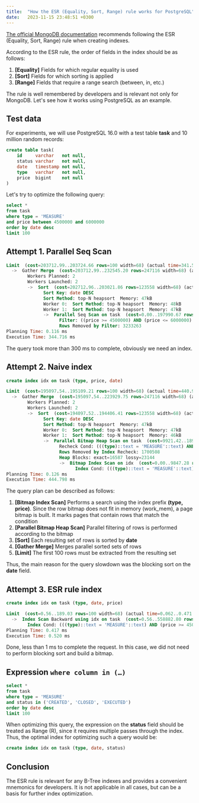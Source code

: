 ```yaml
---
title:  "How the ESR (Equality, Sort, Range) rule works for PostgreSQL"
date:   2023-11-15 23:48:51 +0300
---
```

[The official MongoDB documentation](https://www.mongodb.com/docs/manual/tutorial/equality-sort-range-rule/) recommends following the ESR (Equality, Sort, Range) rule when creating indexes. 

According to the ESR rule, the order of fields in the index should be as follows:
1. **[Equality]** Fields for which regular equality is used
2. **[Sort]** Fields for which sorting is applied
3. **[Range]** Fields that require a range search (between, in, etc.)

The rule is well remembered by developers and is relevant not only for MongoDB. Let's see how it works using PostgreSQL as an example.

## Test data

For experiments, we will use PostgreSQL 16.0 with a test table **task** and 10 million random records:

```sql
create table task(
	id     varchar   not null,
	status varchar   not null,
	date   timestamp not null,
	type   varchar   not null,
	price  bigint    not null
)
```

Let's try to optimize the following query:

```sql
select * 
from task 
where type = 'MEASURE' 
and price between 4500000 and 6000000 
order by date desc 
limit 100
```

## Attempt 1. Parallel Seq Scan

```sql
Limit  (cost=203712.99..203724.66 rows=100 width=68) (actual time=341.548..344.336 rows=100 loops=1)
  ->  Gather Merge  (cost=203712.99..232545.20 rows=247116 width=68) (actual time=338.486..341.267 rows=100 loops=1)
        Workers Planned: 2
        Workers Launched: 2
        ->  Sort  (cost=202712.96..203021.86 rows=123558 width=68) (actual time=316.398..316.402 rows=78 loops=3)
              Sort Key: date DESC
              Sort Method: top-N heapsort  Memory: 47kB
              Worker 0:  Sort Method: top-N heapsort  Memory: 48kB
              Worker 1:  Sort Method: top-N heapsort  Memory: 47kB
              ->  Parallel Seq Scan on task  (cost=0.00..197990.67 rows=123558 width=68) (actual time=3.426..308.676 rows=100070 loops=3)
                    Filter: ((price >= 4500000) AND (price <= 6000000) AND ((type)::text = 'MEASURE'::text))
                    Rows Removed by Filter: 3233263
Planning Time: 0.116 ms
Execution Time: 344.716 ms
```

The query took more than 300 ms to complete, obviously we need an index.

## Attempt 2. Naive index

```sql
create index idx on task (type, price, date)
```

```sql
Limit  (cost=195097.54..195109.21 rows=100 width=68) (actual time=440.948..444.467 rows=100 loops=1)
  ->  Gather Merge  (cost=195097.54..223929.75 rows=247116 width=68) (actual time=437.915..441.429 rows=100 loops=1)
        Workers Planned: 2
        Workers Launched: 2
        ->  Sort  (cost=194097.52..194406.41 rows=123558 width=68) (actual time=418.859..418.865 rows=78 loops=3)
              Sort Key: date DESC
              Sort Method: top-N heapsort  Memory: 47kB
              Worker 0:  Sort Method: top-N heapsort  Memory: 47kB
              Worker 1:  Sort Method: top-N heapsort  Memory: 46kB
              ->  Parallel Bitmap Heap Scan on task  (cost=9921.42..189375.22 rows=123558 width=68) (actual time=60.714..411.669 rows=100070 loops=3)
                    Recheck Cond: (((type)::text = 'MEASURE'::text) AND (price >= 4500000) AND (price <= 6000000))
                    Rows Removed by Index Recheck: 1700508
                    Heap Blocks: exact=16587 lossy=23144
                    ->  Bitmap Index Scan on idx  (cost=0.00..9847.28 rows=296538 width=0) (actual time=68.262..68.262 rows=300210 loops=1)
                          Index Cond: (((type)::text = 'MEASURE'::text) AND (price >= 4500000) AND (price <= 6000000))
Planning Time: 0.126 ms
Execution Time: 444.798 ms
```

The query plan can be described as follows:
1. **[Bitmap Index Scan]** Performs a search using the index prefix **(type, price)**. Since the row bitmap does not fit in memory (work_mem), a page bitmap is built. It marks pages that contain rows that match the condition
2. **[Parallel Bitmap Heap Scan]** Parallel filtering of rows is performed according to the bitmap
3. **[Sort]** Each resulting set of rows is sorted by **date**
4. **[Gather Merge]** Merges parallel sorted sets of rows
5. **[Limit]** The first 100 rows must be extracted from the resulting set

Thus, the main reason for the query slowdown was the blocking sort on the **date** field.
## Attempt 3. ESR rule index

```sql
create index idx on task (type, date, price)
```

```sql
Limit  (cost=0.56..189.03 rows=100 width=68) (actual time=0.062..0.471 rows=100 loops=1)
  ->  Index Scan Backward using idx on task  (cost=0.56..558882.80 rows=296538 width=68) (actual time=0.061..0.461 rows=100 loops=1)
        Index Cond: (((type)::text = 'MEASURE'::text) AND (price >= 4500000) AND (price <= 6000000))
Planning Time: 0.417 ms
Execution Time: 0.520 ms
```

Done, less than 1 ms to complete the request. In this case, we did not need to perform blocking sort and build a bitmap.

## Expression `where column in (…)`

```sql
select * 
from task 
where type = 'MEASURE' 
and status in ('CREATED', 'CLOSED', 'EXECUTED') 
order by date desc 
limit 100
```

When optimizing this query, the expression on the **status** field should be treated as Range (R), 
since it requires multiple passes through the index. Thus, the optimal index for optimizing such a query would be:
```sql
create index idx on task (type, date, status)
```

## Conclusion

The ESR rule is relevant for any B-Tree indexes and provides a convenient mnemonics for developers. 
It is not applicable in all cases, but can be a basis for further index optimization.